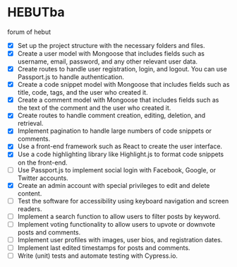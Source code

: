 # HEBUTba

forum of hebut


- [x] Set up the project structure with the necessary folders and files.
- [x] Create a user model with Mongoose that includes fields such as username, email, password, and any other relevant user data.
- [x] Create routes to handle user registration, login, and logout. You can use Passport.js to handle authentication.
- [x] Create a code snippet model with Mongoose that includes fields such as title, code, tags, and the user who created it.
- [x] Create a comment model with Mongoose that includes fields such as the text of the comment and the user who created it.
- [x] Create routes to handle comment creation, editing, deletion, and retrieval.
- [x] Implement pagination to handle large numbers of code snippets or comments.
- [x] Use a front-end framework such as React to create the user interface.
- [x] Use a code highlighting library like Highlight.js to format code snippets on the front-end.
- [ ] Use Passport.js to implement social login with Facebook, Google, or Twitter accounts.
- [x] Create an admin account with special privileges to edit and delete content.
- [ ] Test the software for accessibility using keyboard navigation and screen readers.
- [ ] Implement a search function to allow users to filter posts by keyword.
- [ ] Implement voting functionality to allow users to upvote or downvote posts and comments.
- [ ] Implement user profiles with images, user bios, and registration dates.
- [ ] Implement last edited timestamps for posts and comments.
- [ ] Write (unit) tests and automate testing with Cypress.io.
